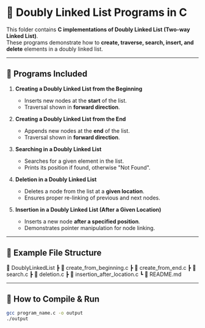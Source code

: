 # 📂 Doubly Linked List Programs in C

This folder contains **C implementations of Doubly Linked List (Two-way Linked List)**.  
These programs demonstrate how to **create, traverse, search, insert, and delete** elements in a doubly linked list.

---

## 📌 Programs Included

1. **Creating a Doubly Linked List from the Beginning**  
   - Inserts new nodes at the **start** of the list.  
   - Traversal shown in **forward direction**.

2. **Creating a Doubly Linked List from the End**  
   - Appends new nodes at the **end** of the list.  
   - Traversal shown in **forward direction**.

3. **Searching in a Doubly Linked List**  
   - Searches for a given element in the list.  
   - Prints its position if found, otherwise "Not Found".

4. **Deletion in a Doubly Linked List**  
   - Deletes a node from the list at a **given location**.  
   - Ensures proper re-linking of previous and next nodes.

5. **Insertion in a Doubly Linked List (After a Given Location)**  
   - Inserts a new node **after a specified position**.  
   - Demonstrates pointer manipulation for node linking.

---

## 🔹 Example File Structure

📂 DoublyLinkedList
┣ 📜 create_from_beginning.c
┣ 📜 create_from_end.c
┣ 📜 search.c
┣ 📜 deletion.c
┣ 📜 insertion_after_location.c
┗ 📜 README.md


---

## 🔹 How to Compile & Run

```bash
gcc program_name.c -o output
./output
